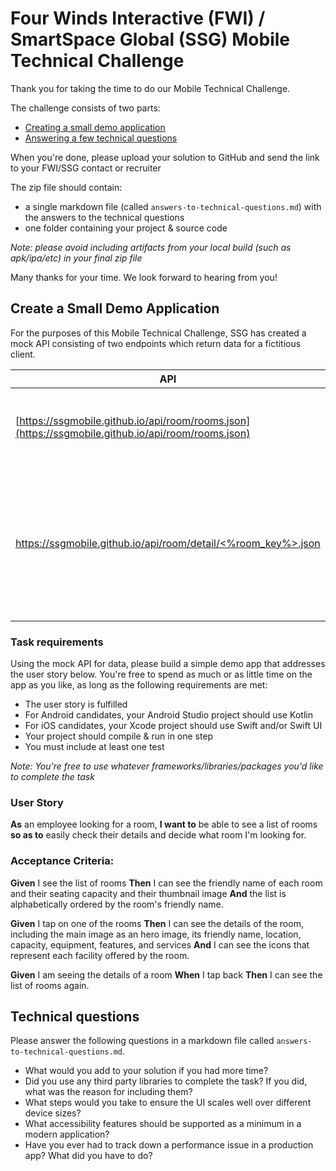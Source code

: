 # Four Winds Interactive (FWI) / SmartSpace Global (SSG) Mobile Technical Challenge

Thank you for taking the time to do our Mobile Technical Challenge.  

The challenge consists of two parts:  

- [Creating a small demo application](#create-a-small-demo-application)  
- [Answering a few technical questions](#technical-questions)  

When you're done, please upload your solution to GitHub and send the link to your FWI/SSG contact or recruiter  

The zip file should contain:  
- a single markdown file (called `answers-to-technical-questions.md`) with the answers to the technical questions  
- one folder containing your project & source code  

_Note: please avoid including artifacts from your local build (such as apk/ipa/etc) in your final zip file_

Many thanks for your time. We look forward to hearing from you!  

## Create a Small Demo Application

For the purposes of this Mobile Technical Challenge, SSG has created a mock API consisting of two endpoints which return data for a fictitious client.

API | Purpose
------------ | -------------
[https://ssgmobile.github.io/api/room/rooms.json](https://ssgmobile.github.io/api/room/rooms.json) | Returns a list of meeting rooms in a building.
[https://ssgmobile.github.io/api/room/detail/<%room_key%>.json](https://ssgmobile.github.io/api/room/detail/0001.json) | Returns the name, location and various facilities offered by room with the given key. 

### Task requirements

Using the mock API for data, please build a simple demo app that addresses the user story below. You're free to spend as much or as little time on the app as you like, as long as the following requirements are met:  

- The user story is fulfilled
- For Android candidates, your Android Studio project should use Kotlin  
- For iOS candidates, your Xcode project should use Swift and/or Swift UI  
- Your project should compile & run in one step  
- You must include at least one test  

_Note: You're free to use whatever frameworks/libraries/packages you'd like to complete the task_  


### User Story
**As** an employee looking for a room, **I want to** be able to see a list of rooms **so as to** easily check their details and decide what room I'm looking for. 
 
### Acceptance Criteria:
**Given** I see the list of rooms
**Then** I can see the friendly name of each room and their seating capacity and their thumbnail image
**And** the list is alphabetically ordered by the room's friendly name.
 
**Given** I tap on one of the rooms
**Then** I can see the details of the room, including the main image as an hero image, its friendly name, location, capacity, equipment, features, and services
**And** I can see the icons that represent each facility offered by the room.
 
**Given** I am seeing the details of a room
**When** I tap back
**Then** I can see the list of rooms again.

## Technical questions

Please answer the following questions in a markdown file called `answers-to-technical-questions.md`.

- What would you add to your solution if you had more time?
- Did you use any third party libraries to complete the task? If you did, what was the reason for including them?
- What steps would you take to ensure the UI scales well over different device sizes?
- What accessibility features should be supported as a minimum in a modern application?
- Have you ever had to track down a performance issue in a production app? What did you have to do?

